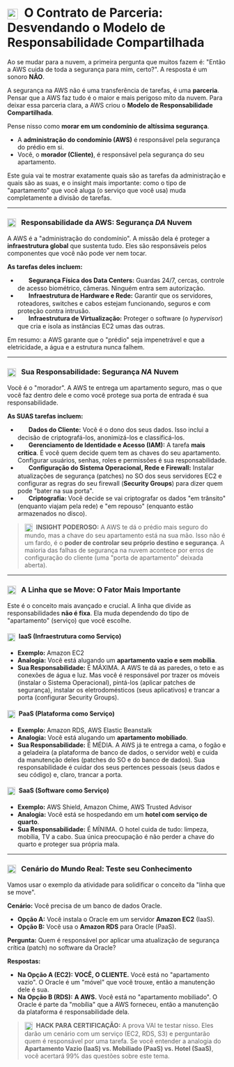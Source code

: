 # <img src="https://api.iconify.design/mdi/handshake-outline.svg?color=currentColor" width="24" style="vertical-align:middle; margin-right:8px;" /> O Contrato de Parceria: Desvendando o Modelo de Responsabilidade Compartilhada

Ao se mudar para a nuvem, a primeira pergunta que muitos fazem é: "Então a AWS cuida de toda a segurança para mim, certo?". A resposta é um sonoro **NÃO**.

A segurança na AWS não é uma transferência de tarefas, é uma **parceria**. Pensar que a AWS faz tudo é o maior e mais perigoso mito da nuvem. Para deixar essa parceria clara, a AWS criou o **Modelo de Responsabilidade Compartilhada**.

Pense nisso como **morar em um condomínio de altíssima segurança**.

* A **administração do condomínio (AWS)** é responsável pela segurança do prédio em si.
* Você, o **morador (Cliente)**, é responsável pela segurança do seu apartamento.

Este guia vai te mostrar exatamente quais são as tarefas da administração e quais são as suas, e o insight mais importante: como o tipo de "apartamento" que você aluga (o serviço que você usa) muda completamente a divisão de tarefas.

---

### <img src="https://api.iconify.design/mdi/domain.svg?color=currentColor" width="20" style="vertical-align:middle; margin-right:8px;" /> Responsabilidade da AWS: Segurança *DA* Nuvem

A AWS é a "administração do condomínio". A missão dela é proteger a **infraestrutura global** que sustenta tudo. Eles são responsáveis pelos componentes que você não pode ver nem tocar.

**As tarefas deles incluem:**
* <img src="https://api.iconify.design/mdi/cctv.svg?color=currentColor" width="16" style="vertical-align:middle; margin-right:5px;" /> **Segurança Física dos Data Centers:** Guardas 24/7, cercas, controle de acesso biométrico, câmeras. Ninguém entra sem autorização.
* <img src="https://api.iconify.design/mdi/server-network.svg?color=currentColor" width="16" style="vertical-align:middle; margin-right:5px;" /> **Infraestrutura de Hardware e Rede:** Garantir que os servidores, roteadores, switches e cabos estejam funcionando, seguros e com proteção contra intrusão.
* <img src="https://api.iconify.design/mdi/layers-outline.svg?color=currentColor" width="16" style="vertical-align:middle; margin-right:5px;" /> **Infraestrutura de Virtualização:** Proteger o software (o *hypervisor*) que cria e isola as instâncias EC2 umas das outras.

Em resumo: a AWS garante que o "prédio" seja impenetrável e que a eletricidade, a água e a estrutura nunca falhem.

---

### <img src="https://api.iconify.design/mdi/key-chain-variant.svg?color=currentColor" width="20" style="vertical-align:middle; margin-right:8px;" /> Sua Responsabilidade: Segurança *NA* Nuvem

Você é o "morador". A AWS te entrega um apartamento seguro, mas o que você faz dentro dele e como você protege sua porta de entrada é sua responsabilidade.

**As SUAS tarefas incluem:**
* <img src="https://api.iconify.design/mdi/file-lock-outline.svg?color=currentColor" width="16" style="vertical-align:middle; margin-right:5px;" /> **Dados do Cliente:** Você é o dono dos seus dados. Isso inclui a decisão de criptografá-los, anonimizá-los e classificá-los.
* <img src="https://api.iconify.design/mdi/account-key-outline.svg?color=currentColor" width="16" style="vertical-align:middle; margin-right:5px;" /> **Gerenciamento de Identidade e Acesso (IAM):** A tarefa **mais crítica**. É você quem decide quem tem as chaves do seu apartamento. Configurar usuários, senhas, roles e permissões é sua responsabilidade.
* <img src="https://api.iconify.design/mdi/wall.svg?color=currentColor" width="16" style="vertical-align:middle; margin-right:5px;" /> **Configuração do Sistema Operacional, Rede e Firewall:** Instalar atualizações de segurança (patches) no SO dos seus servidores EC2 e configurar as regras do seu firewall (**Security Groups**) para dizer quem pode "bater na sua porta".
* <img src="https://api.iconify.design/mdi/shield-lock-outline.svg?color=currentColor" width="16" style="vertical-align:middle; margin-right:5px;" /> **Criptografia:** Você decide se vai criptografar os dados "em trânsito" (enquanto viajam pela rede) e "em repouso" (enquanto estão armazenados no disco).

> **<img src="https://api.iconify.design/mdi/lightbulb-on-outline.svg?color=currentColor" width="18" style="vertical-align:middle; margin-right:5px;" /> INSIGHT PODEROSO:** A AWS te dá o prédio mais seguro do mundo, mas a chave do seu apartamento está na sua mão. Isso não é um fardo, é o **poder de controlar seu próprio destino e segurança**. A maioria das falhas de segurança na nuvem acontece por erros de configuração do cliente (uma "porta de apartamento" deixada aberta).

---

### <img src="https://api.iconify.design/mdi/chart-line-variant.svg?color=currentColor" width="20" style="vertical-align:middle; margin-right:8px;" /> A Linha que se Move: O Fator Mais Importante

Este é o conceito mais avançado e crucial. A linha que divide as responsabilidades **não é fixa**. Ela muda dependendo do tipo de "apartamento" (serviço) que você escolhe.

#### <img src="https://api.iconify.design/mdi/package-variant.svg?color=currentColor" width="18" style="vertical-align:middle; margin-right:5px;" /> IaaS (Infraestrutura como Serviço)
* **Exemplo:** Amazon EC2
* **Analogia:** Você está alugando um **apartamento vazio e sem mobília**.
* **Sua Responsabilidade:** É MÁXIMA. A AWS te dá as paredes, o teto e as conexões de água e luz. Mas você é responsável por trazer os móveis (instalar o Sistema Operacional), pintá-los (aplicar patches de segurança), instalar os eletrodomésticos (seus aplicativos) e trancar a porta (configurar Security Groups).

#### <img src="https://api.iconify.design/mdi/sofa-single-outline.svg?color=currentColor" width="18" style="vertical-align:middle; margin-right:5px;" /> PaaS (Plataforma como Serviço)
* **Exemplo:** Amazon RDS, AWS Elastic Beanstalk
* **Analogia:** Você está alugando um **apartamento mobiliado**.
* **Sua Responsabilidade:** É MÉDIA. A AWS já te entrega a cama, o fogão e a geladeira (a plataforma de banco de dados, o servidor web) e cuida da manutenção deles (patches do SO e do banco de dados). Sua responsabilidade é cuidar dos seus pertences pessoais (seus dados e seu código) e, claro, trancar a porta.

#### <img src="https://api.iconify.design/mdi/bed-king-outline.svg?color=currentColor" width="18" style="vertical-align:middle; margin-right:5px;" /> SaaS (Software como Serviço)
* **Exemplo:** AWS Shield, Amazon Chime, AWS Trusted Advisor
* **Analogia:** Você está se hospedando em um **hotel com serviço de quarto**.
* **Sua Responsabilidade:** É MÍNIMA. O hotel cuida de tudo: limpeza, mobília, TV a cabo. Sua única preocupação é não perder a chave do quarto e proteger sua própria mala.

---

### <img src="https://api.iconify.design/mdi/head-question-outline.svg?color=currentColor" width="20" style="vertical-align:middle; margin-right:8px;" /> Cenário do Mundo Real: Teste seu Conhecimento

Vamos usar o exemplo da atividade para solidificar o conceito da "linha que se move".

**Cenário:** Você precisa de um banco de dados Oracle.
* **Opção A:** Você instala o Oracle em um servidor **Amazon EC2** (IaaS).
* **Opção B:** Você usa o **Amazon RDS** para Oracle (PaaS).

**Pergunta:** Quem é responsável por aplicar uma atualização de segurança crítica (patch) no software da Oracle?

**Respostas:**
* **Na Opção A (EC2):** **VOCÊ, O CLIENTE.** Você está no "apartamento vazio". O Oracle é um "móvel" que você trouxe, então a manutenção dele é sua.
* **Na Opção B (RDS):** **A AWS.** Você está no "apartamento mobiliado". O Oracle é parte da "mobília" que a AWS forneceu, então a manutenção da plataforma é responsabilidade dela.

> **<img src="https://api.iconify.design/mdi/star-four-points.svg?color=currentColor" width="18" style="vertical-align:middle; margin-right:5px;" /> HACK PARA CERTIFICAÇÃO:** A prova VAI te testar nisso. Eles darão um cenário com um serviço (EC2, RDS, S3) e perguntarão quem é responsável por uma tarefa. Se você entender a analogia do **Apartamento Vazio (IaaS) vs. Mobiliado (PaaS) vs. Hotel (SaaS)**, você acertará 99% das questões sobre este tema.